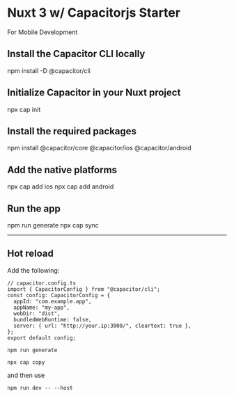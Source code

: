 # Nuxt 3 w/ Capacitorjs Starter
For Mobile Development

## Install the Capacitor CLI locally

npm install -D @capacitor/cli

## Initialize Capacitor in your Nuxt project

npx cap init

## Install the required packages

npm install @capacitor/core @capacitor/ios @capacitor/android

## Add the native platforms

npx cap add ios
npx cap add android

## Run the app

npm run generate
npx cap sync

---

## Hot reload

Add the following:

```
// capacitor.config.ts
import { CapacitorConfig } from "@capacitor/cli";
const config: CapacitorConfig = {
  appId: "com.example.app",
  appName: "my-app",
  webDir: "dist",
  bundledWebRuntime: false,
  server: { url: "http://your.ip:3000/", cleartext: true },
};
export default config;
```

```
npm run generate
```

```
npx cap copy
```

and then use

```
npm run dev -- --host
```
